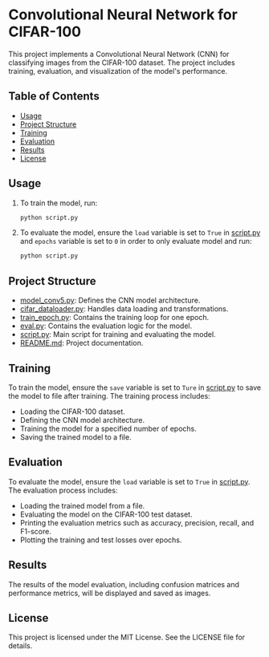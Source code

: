 # Convolutional Neural Network for CIFAR-100

This project implements a Convolutional Neural Network (CNN) for classifying images from the CIFAR-100 dataset. The project includes training, evaluation, and visualization of the model's performance.

## Table of Contents

- [Usage](#usage)
- [Project Structure](#project-structure)
- [Training](#training)
- [Evaluation](#evaluation)
- [Results](#results)
- [License](#license)


## Usage

1. To train the model, run:
    ```sh
    python script.py
    ```

2. To evaluate the model, ensure the `load` variable is set to `True` in [script.py](https://github.com/kpta119/Convolutional-neural-network-CIFAR100/blob/master/script.py) and `epochs` variable is set to `0` in order to only evaluate model and run:
    ```sh
    python script.py
    ```

## Project Structure

- [model_conv5.py](https://github.com/kpta119/Convolutional-neural-network-CIFAR100/blob/master/model_conv5.py): Defines the CNN model architecture.
- [cifar_dataloader.py](https://github.com/kpta119/Convolutional-neural-network-CIFAR100/blob/master/cifar_dataloader.py): Handles data loading and transformations.
- [train_epoch.py](https://github.com/kpta119/Convolutional-neural-network-CIFAR100/blob/master/train_epoch.py): Contains the training loop for one epoch.
- [eval.py](https://github.com/kpta119/Convolutional-neural-network-CIFAR100/blob/master/eval.py): Contains the evaluation logic for the model.
- [script.py](https://github.com/kpta119/Convolutional-neural-network-CIFAR100/blob/master/script.py): Main script for training and evaluating the model.
- [README.md](https://github.com/kpta119/Convolutional-neural-network-CIFAR100/blob/master/README.md): Project documentation.

## Training

To train the model, ensure the `save` variable is set to `Ture` in [script.py](https://github.com/kpta119/Convolutional-neural-network-CIFAR100/blob/master/script.py) to save the model to file after training. The training process includes:

- Loading the CIFAR-100 dataset.
- Defining the CNN model architecture.
- Training the model for a specified number of epochs.
- Saving the trained model to a file.

## Evaluation

To evaluate the model, ensure the `load` variable is set to `True` in [script.py](https://github.com/kpta119/Convolutional-neural-network-CIFAR100/blob/master/script.py). The evaluation process includes:

- Loading the trained model from a file.
- Evaluating the model on the CIFAR-100 test dataset.
- Printing the evaluation metrics such as accuracy, precision, recall, and F1-score.
- Plotting the training and test losses over epochs.

## Results

The results of the model evaluation, including confusion matrices and performance metrics, will be displayed and saved as images.

## License

This project is licensed under the MIT License. See the LICENSE file for details.
